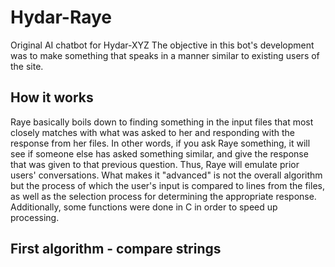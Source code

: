 # Hydar-Raye
Original AI chatbot for Hydar-XYZ
The objective in this bot's development was to make something that speaks in a manner similar to existing users of the site.

## How it works
Raye basically boils down to finding something in the input files that most closely matches with what was asked to her and responding with the response from her files.
In other words, if you ask Raye something, it will see if someone else has asked something similar, and give the response that was given to that previous question. Thus, Raye will emulate prior users' conversations.
What makes it "advanced" is not the overall algorithm but the process of which the user's input is compared to lines from the files, as well as the selection process for determining the appropriate response. 
Additionally, some functions were done in C in order to speed up processing.


## First algorithm - compare strings
